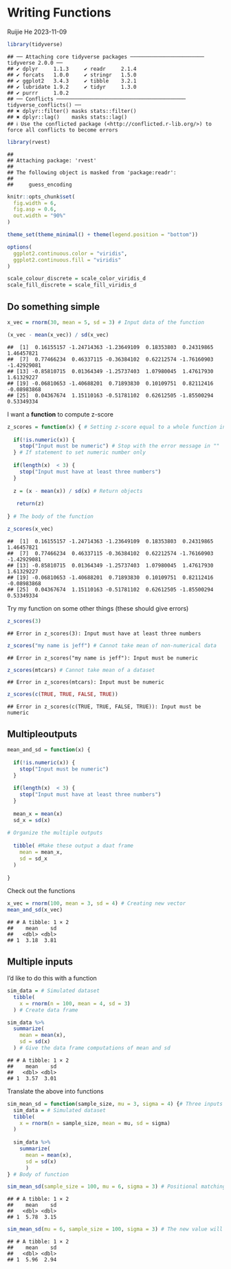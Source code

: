 Writing Functions
================
Ruijie He
2023-11-09

``` r
library(tidyverse)
```

    ## ── Attaching core tidyverse packages ──────────────────────── tidyverse 2.0.0 ──
    ## ✔ dplyr     1.1.3     ✔ readr     2.1.4
    ## ✔ forcats   1.0.0     ✔ stringr   1.5.0
    ## ✔ ggplot2   3.4.3     ✔ tibble    3.2.1
    ## ✔ lubridate 1.9.2     ✔ tidyr     1.3.0
    ## ✔ purrr     1.0.2     
    ## ── Conflicts ────────────────────────────────────────── tidyverse_conflicts() ──
    ## ✖ dplyr::filter() masks stats::filter()
    ## ✖ dplyr::lag()    masks stats::lag()
    ## ℹ Use the conflicted package (<http://conflicted.r-lib.org/>) to force all conflicts to become errors

``` r
library(rvest)
```

    ## 
    ## Attaching package: 'rvest'
    ## 
    ## The following object is masked from 'package:readr':
    ## 
    ##     guess_encoding

``` r
knitr::opts_chunk$set(
  fig.width = 6,
  fig.asp = 0.6,
  out.width = "90%"
)

theme_set(theme_minimal() + theme(legend.position = "bottom"))

options(
  ggplot2.continuous.color = "viridis",
  ggplot2.continuous.fill = "viridis"
)

scale_colour_discrete = scale_color_viridis_d
scale_fill_discrete = scale_fill_viridis_d
```

## Do something simple

``` r
x_vec = rnorm(30, mean = 5, sd = 3) # Input data of the function

(x_vec - mean(x_vec)) / sd(x_vec)
```

    ##  [1]  0.16155157 -1.24714363 -1.23649109  0.18353803  0.24319865  1.46457821
    ##  [7]  0.77466234  0.46337115 -0.36384102  0.62212574 -1.76160903 -1.42929081
    ## [13] -0.85810715  0.01364349 -1.25737403  1.07980045  1.47617930  1.61329227
    ## [19] -0.06810653 -1.40688201  0.71893830  0.10109751  0.82112416 -0.08983868
    ## [25]  0.04367674  1.15110163 -0.51781102  0.62612505 -1.85500294  0.53349334

I want a **function** to compute z-score

``` r
z_scores = function(x) { # Setting z-score equal to a whole function instead of computation
  
  if(!is.numeric(x)) {
    stop("Input must be numeric") # Stop with the error message in ""
  } # If statement to set numeric number only
  
  if(length(x)  < 3) {
    stop("Input must have at least three numbers")
  }
  
  z = (x - mean(x)) / sd(x) # Return objects
 
   return(z)
  
} # The body of the function

z_scores(x_vec)
```

    ##  [1]  0.16155157 -1.24714363 -1.23649109  0.18353803  0.24319865  1.46457821
    ##  [7]  0.77466234  0.46337115 -0.36384102  0.62212574 -1.76160903 -1.42929081
    ## [13] -0.85810715  0.01364349 -1.25737403  1.07980045  1.47617930  1.61329227
    ## [19] -0.06810653 -1.40688201  0.71893830  0.10109751  0.82112416 -0.08983868
    ## [25]  0.04367674  1.15110163 -0.51781102  0.62612505 -1.85500294  0.53349334

Try my function on some other things (these should give errors)

``` r
z_scores(3)
```

    ## Error in z_scores(3): Input must have at least three numbers

``` r
z_scores("my name is jeff") # Cannot take mean of non-numerical data
```

    ## Error in z_scores("my name is jeff"): Input must be numeric

``` r
z_scores(mtcars) # Cannot take mean of a dataset
```

    ## Error in z_scores(mtcars): Input must be numeric

``` r
z_scores(c(TRUE, TRUE, FALSE, TRUE))
```

    ## Error in z_scores(c(TRUE, TRUE, FALSE, TRUE)): Input must be numeric

## Multipleoutputs

``` r
mean_and_sd = function(x) {
  
  if(!is.numeric(x)) {
    stop("Input must be numeric")
  }
  
  if(length(x)  < 3) {
    stop("Input must have at least three numbers")
  }
  
  mean_x = mean(x)
  sd_x = sd(x)
  
# Organize the multiple outputs
  
  tibble( #Make these output a daat frame
    mean = mean_x,
    sd = sd_x
  )
  
}
```

Check out the functions

``` r
x_vec = rnorm(100, mean = 3, sd = 4) # Creating new vector
mean_and_sd(x_vec)
```

    ## # A tibble: 1 × 2
    ##    mean    sd
    ##   <dbl> <dbl>
    ## 1  3.18  3.81

## Multiple inputs

I’d like to do this with a function

``` r
sim_data = # Simulated dataset
  tibble(
    x = rnorm(n = 100, mean = 4, sd = 3)
  ) # Create data frame

sim_data %>% 
  summarize(
    mean = mean(x),
    sd = sd(x)
  ) # Give the data frame computations of mean and sd
```

    ## # A tibble: 1 × 2
    ##    mean    sd
    ##   <dbl> <dbl>
    ## 1  3.57  3.01

Translate the above into functions

``` r
sim_mean_sd = function(sample_size, mu = 3, sigma = 4) {# Three inputs with given default value
  sim_data = # Simulated dataset
  tibble(
    x = rnorm(n = sample_size, mean = mu, sd = sigma)
  )
  
  sim_data %>% 
    summarize(
      mean = mean(x),
      sd = sd(x)
      )
} # Body of function

sim_mean_sd(sample_size = 100, mu = 6, sigma = 3) # Positional matching
```

    ## # A tibble: 1 × 2
    ##    mean    sd
    ##   <dbl> <dbl>
    ## 1  5.78  3.15

``` r
sim_mean_sd(mu = 6, sample_size = 100, sigma = 3) # The new value will overwrite the defalut value
```

    ## # A tibble: 1 × 2
    ##    mean    sd
    ##   <dbl> <dbl>
    ## 1  5.96  2.94
